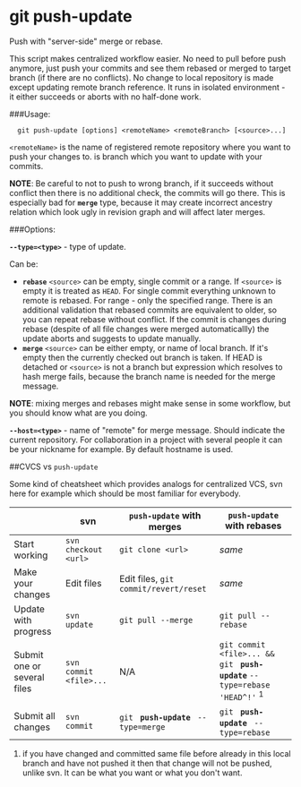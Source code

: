 # git push-update
Push with "server-side" merge or rebase.

This script makes centralized workflow easier. No need to pull before push anymore, just push your commits and see them rebased or merged to target branch (if there are no conflicts). No change to local repository is made except updating remote branch reference. It runs in isolated environment - it either succeeds or aborts with no half-done work.

###Usage:

      git push-update [options] <remoteName> <remoteBranch> [<source>...]

`<remoteName>` is the name of registered remote repository where you want to push your changes to. <remoteBranch> is branch which you want to update with your commits.

**NOTE**: Be careful to not to push to wrong branch, if it succeeds without conflict then there is no additional check, the commits will go there. This is especially bad for **`merge`** type, because it may create incorrect ancestry relation which look ugly in revision graph and will affect later merges.

###Options:

**`--type=<type>`** - type of update.

Can be:

 - **`rebase`** `<source>` can be empty, single commit or a range. If `<source>` is empty it is treated as `HEAD`. For single commit everything unknown to remote is rebased. For range - only the specified range. There is an additional validation that rebased commits are equivalent to older, so you can repeat rebase without conflict. If the commit is changes during rebase (despite of all file changes were merged automaticallly) the update aborts and suggests to update manually.
 - **`merge`** `<source>` can be either empty, or name of local branch. If it's empty then the currently checked out branch is taken. If HEAD is detached or `<source>` is not a branch but expression which resolves to hash merge fails, because the branch name is needed for the merge message.

**NOTE**: mixing merges and rebases might make sense in some workflow, but you should know what are you doing.

**`--host=<type>`** - name of "remote" for merge message. Should indicate the current repository. For collaboration in a project with several people it can be your nickname for example. By default hostname is used.

##CVCS vs `push-update`

Some kind of cheatsheet which provides analogs for centralized VCS, svn here for example which should be most familiar for everybody.

|             |svn|`push-update` with merges|`push-update` with rebases|
|-------------|---|-------------------------|--------------------------|
|Start working|`svn checkout <url>`|`git clone <url>`| *same* |
|Make your changes|Edit files|Edit files, `git commit/revert/reset`| *same* |
|Update with progress|`svn update`|`git pull --merge`|`git pull --rebase`|
|Submit one or several files|`svn commit <file>...`|N/A|`git commit <file>... && git ` **`push-update`** `--type=rebase 'HEAD^!'` <sup>1</sup>|
|Submit all changes|`svn commit`|`git ` **`push-update`** ` --type=merge`|`git ` **`push-update`** ` --type=rebase`|

1) if you have changed and committed same file before already in this local branch and have not pushed it then that change will not be pushed, unlike svn. It can be what you want or what you don't want.
